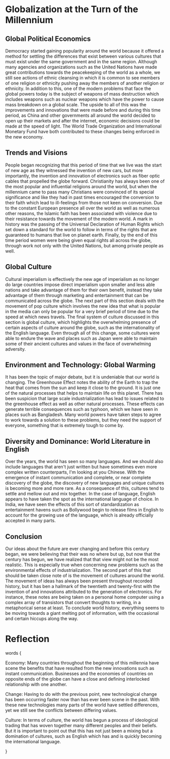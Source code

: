 # Globalization at the Turn of the Millennium

## Global Political Economics

Democracy started gaining popularity around the world because it offered a method for settling the differences that exist between various cultures that must exist under the same government and in the same region. Although many agencies and organizations such as the United Nations have made great contributions towards the peacekeeping of the world as a whole, we still see actions of ethnic cleansing in which it is common to see members of one religion or ethnicity pushing away the members of another religion or ethnicity. In addition to this, one of the modern problems that face the global powers today is the subject of weapons of mass destruction which includes weapons such as nuclear weapons which have the power to cause mass breakdown on a global scale. The upside to all of this was the improvements and innovations that were made before and during this time period, as China and other governments all around the world decided to open up their markets and after the internet, economic decisions could be made at the speed of light. The World Trade Organization and International Monetary Fund have both contributed to these changes being enforced in the new economy.

## Trends and Visions

People began recognizing that this period of time that we live was the start of new age as they witnessed the invention of new cars, but more importantly, the invention and innovation of electronics such as fiber optic cables that propelled the globe forward. Christianity has always been one of the most popular and influential religions around the world, but when the millennium came to pass many Christians were convinced of its special significance and like they had in past times encouraged the conversion to their faith which lead to ill-feelings from those not keen on conversion. Due to the constant European presence all over the world as well as numerous other reasons, the Islamic faith has been associated with violence due to their resistance towards the movement of the modern world. A mark in history was the passing of the Universal Declaration of Human Rights which set down a standard for the world to follow in terms of the rights that are guaranteed to humans that live on planet earth. Finally, by the end of this time period women were being given equal rights all across the globe, through work not only with the United Nations, but among private people as well.

## Global Culture

Cultural imperialism is effectively the new age of imperialism as no longer do large countries impose direct imperialism upon smaller and less able nations and take advantage of them for their own benefit, instead they take advantage of them through marketing and entertainment that can be communicated across the globe. The next part of this section deals with the movement of pop culture which involves the new idea that what is popular in the media can only be popular for a very brief period of time due to the speed at which news travels. The final system of culture discussed in this section is global culture, which highlights the overwhelming presence of certain aspects of culture around the globe, such as the internationality of the English language. Even through all of this change, some cultures were able to endure the wave and places such as Japan were able to maintain some of their ancient cultures and values in the face of overwhelming adversity.

## Environment and Technology: Global Warming

It has been the topic of major debate, but it is undeniable that our world is changing. The Greenhouse Effect notes the ability of the Earth to trap the heat that comes from the sun and keep it close to the ground. It is just one of the natural processes that helps to maintain life on this planet. There has been suspicion that large scale industrialization has lead to issues related to the greenhouse effect as well as other natural processes. These effects can generate terrible consequences such as typhoon, which we have seen in places such as Bangladesh. Many world powers have taken steps to agree to work towards a solution to these problems, but they need the support of everyone, something that is extremely tough to come by.

## Diversity and Dominance: World Literature in English

Over the years, the world has seen so many languages. And we should also include languages that aren't just written but have sometimes even more complex written counterparts, I'm looking at you Chinese. With the emergence of instant communication and complete, or near complete discovery of the globe, the discovery of new languages and unique cultures is becoming more and more rare. As a consequence of this, cultures tend to settle and mellow out and mix together. In the case of language, English appears to have taken the spot as the international language of choice. In India, we have seen the effects of this sort of standardization as entertainment havens such as Bollywood begin to release films in English to account for the growing use of the language, which is already officially accepted in many parts.

## Conclusion

Our ideas about the future are ever changing and before this century began, we were believing that their was no where but up, but now that the century has begun, we have realized that that view might not be the most realistic. This is especially true when concerning new problems such as the environmental effects of industrialization. The second part of this that should be taken close note of is the movement of cultures around the world. The movement of ideas has always been present throughout recorded history, but it has ben a hallmark of the twentieth and twenty-first with the invention of and innovations attributed to the generation of electronics. For instance, these notes are being taken on a personal home computer using a complex array of transistors that convert thoughts to writing, in a metaphorical sense at least. To conclude world history, everything seems to be moving towards a giant melting pot of information, with the occasional and certain hiccups along the way.

# Reflection

words {

Economy: Many countries throughout the beginning of this millennia have scene the benefits that have resulted from the new innovations such as instant communication. Businesses and the economies of countries on opposite ends of the globe can have a close and defining interlocked relationship with one another.

Change: Having to do with the previous point, new technological change has been occurring faster now than has ever been scene in the past. With these new technologies many parts of the world have settled differences, yet we still see the conflicts between differing values.

Culture: In terms of culture, the world has begun a process of ideological trading that has woven together many different peoples and their beliefs. But it is important to point out that this has not just been a mixing but a domination of cultures, such as English which has and is quickly becoming the international language. 

}
